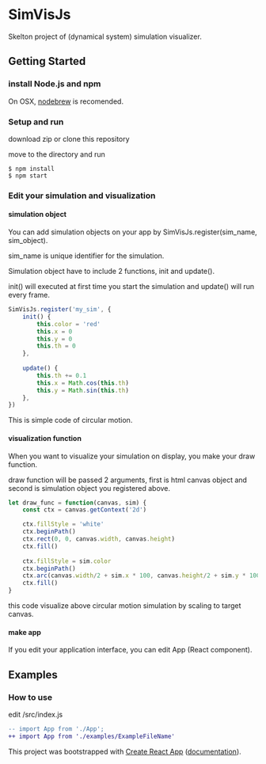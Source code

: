 # SimVisJs

Skelton project of (dynamical system) simulation visualizer.

## Getting Started

### install Node.js and npm

On OSX, [nodebrew](https://github.com/hokaccha/nodebrew) is recomended.

### Setup and run

download zip or clone this repository

move to the directory and run

```shell-session
$ npm install
$ npm start
```

### Edit your simulation and visualization

#### simulation object

You can add simulation objects on your app by SimVisJs.register(sim_name, sim_object).

sim_name is unique identifier for the simulation.

Simulation object have to include 2 functions, init and update().

init() will executed at first time you start the simulation and update() will run every frame.

```js
SimVisJs.register('my_sim', {
    init() {
        this.color = 'red'
        this.x = 0
        this.y = 0
        this.th = 0
    },
    
    update() {
        this.th += 0.1
        this.x = Math.cos(this.th)
        this.y = Math.sin(this.th)
    },
})
```

This is simple code of circular motion.

#### visualization function

When you want to visualize your simulation on display, you make your draw function.

draw function will be passed 2 arguments, first is html canvas object and second is simulation object you registered above.

```js
let draw_func = function(canvas, sim) {
    const ctx = canvas.getContext('2d')

    ctx.fillStyle = 'white'
    ctx.beginPath()
    ctx.rect(0, 0, canvas.width, canvas.height)
    ctx.fill()
    
    ctx.fillStyle = sim.color
    ctx.beginPath()
    ctx.arc(canvas.width/2 + sim.x * 100, canvas.height/2 + sim.y * 100, 10, 0, Math.PI*2,true)
    ctx.fill()
}
```

this code visualize above circular motion simulation by scaling to target canvas.

#### make app

If you edit your application interface, you can edit App (React component).

## Examples

### How to use
edit /src/index.js

```diff
-- import App from './App';
++ import App from './examples/ExampleFileName'
```


This project was bootstrapped with [Create React App](https://github.com/facebookincubator/create-react-app) ([documentation](https://github.com/facebookincubator/create-react-app/blob/master/packages/react-scripts/template/README.md)).
